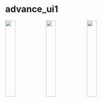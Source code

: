 # advance_ui1

<img src = "https://github.com/user-attachments/assets/d597ff5e-484c-4129-ae24-a3ce4e4f6cb6"  height = 25%  width = 25%>
<img src = ""  height = 25%  width = 25%>
<img src = "https://github.com/user-attachments/assets/26ee4b69-3281-4d8d-a5f7-a205cd10ec7b"  height = 25%  width = 25%>

